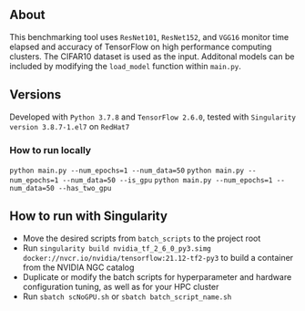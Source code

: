 
## About
This benchmarking tool uses `ResNet101`, `ResNet152`, and `VGG16` monitor time elapsed and accuracy of TensorFlow on high performance computing clusters. The CIFAR10 dataset is used as the input. Additonal models can be included by modifying the `load_model` function within `main.py`.

## Versions
Developed with `Python 3.7.8` and `TensorFlow 2.6.0`, tested with `Singularity version 3.8.7-1.el7` on `RedHat7`

### How to run locally
`python main.py --num_epochs=1 --num_data=50`
`python main.py --num_epochs=1 --num_data=50 --is_gpu`
`python main.py --num_epochs=1 --num_data=50 --has_two_gpu`

## How to run with Singularity
- Move the desired scripts from `batch_scripts` to the project root
- Run `singularity build nvidia_tf_2_6_0_py3.simg docker://nvcr.io/nvidia/tensorflow:21.12-tf2-py3` to build a container from the NVIDIA NGC catalog
- Duplicate or modify the batch scripts for hyperparameter and hardware configuration tuning, as well as for your HPC cluster
- Run `sbatch scNoGPU.sh` or `sbatch batch_script_name.sh`


